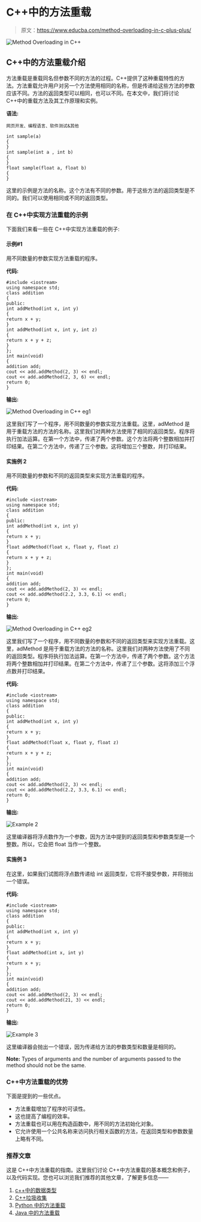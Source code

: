 # C++中的方法重载

> 原文：<https://www.educba.com/method-overloading-in-c-plus-plus/>

![Method Overloading in C++](img/55337ece4b09915d8193fad1f0e1c297.png)



## C++中的方法重载介绍

方法重载是重载同名但参数不同的方法的过程。C++提供了这种重载特性的方法。方法重载允许用户对另一个方法使用相同的名称，但是传递给这些方法的参数应该不同。方法的返回类型可以相同，也可以不同。在本文中，我们将讨论 C++中的重载方法及其工作原理和实例。

**语法:**

<small>网页开发、编程语言、软件测试&其他</small>

```
int sample(a)
{
}
int sample(int a , int b)
{
}
float sample(float a, float b)
{
}
```

这里的示例是方法的名称。这个方法有不同的参数。用于这些方法的返回类型是不同的。我们可以使用相同或不同的返回类型。

### 在 C++中实现方法重载的示例

下面我们来看一些在 C++中实现方法重载的例子:

#### 示例#1

用不同数量的参数实现方法重载的程序。

**代码:**

```
#include <iostream>
using namespace std;
class addition
{
public:
int addMethod(int x, int y)
{
return x + y;
}
int addMethod(int x, int y, int z)
{
return x + y + z;
}
};
int main(void)
{
addition add;
cout << add.addMethod(2, 3) << endl;
cout << add.addMethod(2, 3, 6) << endl;
return 0;
}
```

**输出:**

![Method Overloading in C++ eg1](img/03bace5c90c3e7e3698310ef13ac988b.png)



这里我们写了一个程序，用不同数量的参数实现方法重载。这里，adMethod 是用于重载方法的方法的名称。这里我们对两种方法使用了相同的返回类型。程序将执行加法运算。在第一个方法中，传递了两个参数。这个方法将两个整数相加并打印结果。在第二个方法中，传递了三个参数。这将增加三个整数，并打印结果。

#### 实施例 2

用不同数量的参数和不同的返回类型来实现方法重载的程序。

**代码:**

```
#include <iostream>
using namespace std;
class addition
{
public:
int addMethod(int x, int y)
{
return x + y;
}
float addMethod(float x, float y, float z)
{
return x + y + z;
}
};
int main(void)
{
addition add;
cout << add.addMethod(2, 3) << endl;
cout << add.addMethod(2.2, 3.3, 6.1) << endl;
return 0;
}
```

**输出:**

![Method Overloading in C++ eg2](img/21e6ef4bfde4d5ad575720b9b2e00819.png)



这里我们写了一个程序，用不同数量的参数和不同的返回类型来实现方法重载。这里，adMethod 是用于重载方法的方法的名称。这里我们对两种方法使用了不同的返回类型。程序将执行加法运算。在第一个方法中，传递了两个参数。这个方法将两个整数相加并打印结果。在第二个方法中，传递了三个参数。这将添加三个浮点数并打印结果。

**代码:**

```
#include <iostream>
using namespace std;
class addition
{
public:
int addMethod(int x, int y)
{
return x + y;
}
float addMethod(float x, float y, float z)
{
return x + y + z;
}
};
int main(void)
{
addition add;
cout << add.addMethod(2, 3) << endl;
cout << add.addMethod(2.2, 3.3, 6.1) << endl;
return 0;
}
```

**输出:**

![Example 2](img/bb585eb6e400f6d9b90825a2b74a1ed6.png)



这里编译器将浮点数作为一个参数，因为方法中提到的返回类型和参数类型是一个整数。所以，它会把 float 当作一个整数。

#### 实施例 3

在这里，如果我们试图将浮点数传递给 int 返回类型，它将不接受参数，并将抛出一个错误。

**代码:**

```
#include <iostream>
using namespace std;
class addition
{
public:
int addMethod(int x, int y)
{
return x + y;
}
float addMethod(int x, int y)
{
return x + y;
}
};
int main(void)
{
addition add;
cout << add.addMethod(2, 3) << endl;
cout << add.addMethod(21, 3) << endl;
return 0;
}
```

**输出:**

![Example 3](img/2dc0417e845adc9bdd9f03d0fb749af2.png)



这里编译器会抛出一个错误，因为传递给方法的参数类型和数量是相同的。

**Note:** Types of arguments and the number of arguments passed to the method should not be the same.

### C++中方法重载的优势

下面是提到的一些优点。

*   方法重载增加了程序的可读性。
*   这也提高了编程的效率。
*   方法重载也可以用在构造函数中，用不同的方法初始化对象。
*   它允许使用一个公共名称来访问执行相关函数的方法，在返回类型和参数数量上略有不同。

### 推荐文章

这是 C++中方法重载的指南。这里我们讨论 C++中方法重载的基本概念和例子，以及代码实现。您也可以浏览我们推荐的其他文章，了解更多信息——

1.  [c++中的数据类型](https://www.educba.com/c-plus-plus-data-types/)
2.  [C++垃圾收集](https://www.educba.com/c-plus-plus-garbage-collection/)
3.  [Python 中的方法重载](https://www.educba.com/method-overloading-in-python/)
4.  [Java 中的方法重载](https://www.educba.com/method-overloading-in-java/)






